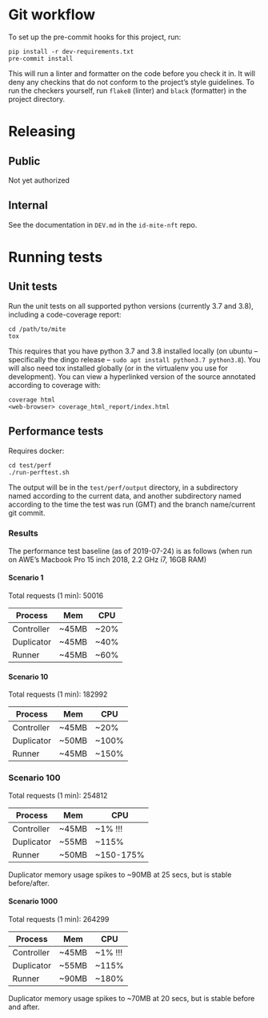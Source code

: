 # Git workflow

To set up the pre-commit hooks for this project, run:

```
pip install -r dev-requirements.txt
pre-commit install
```

This will run a linter and formatter on the code before you check it in.
It will deny any checkins that do not conform to the projectʼs style
guidelines.  To run the checkers yourself, run `flake8` (linter) and
`black` (formatter) in the project directory.

# Releasing

## Public

Not yet authorized

## Internal

See the documentation in `DEV.md` in the `id-mite-nft` repo.

# Running tests

## Unit tests

Run the unit tests on all supported python versions (currently 3.7 and
3.8), including a code-coverage report:

```
cd /path/to/mite
tox
```

This requires that you have python 3.7 and 3.8 installed locally (on
ubuntu – specifically the dingo release – `sudo apt install python3.7
python3.8`).  You will also need tox installed globally (or in the
virtualenv you use for development).  You can view a hyperlinked
version of the source annotated according to coverage with:

```
coverage html
<web-browser> coverage_html_report/index.html
```

## Performance tests

Requires docker:

```
cd test/perf
./run-perftest.sh
```

The output will be in the `test/perf/output` directory, in a
subdirectory named according to the current data, and another
subdirectory named according to the time the test was run (GMT) and the
branch name/current git commit.

### Results

The performance test baseline (as of 2019-07-24) is as follows (when run
on AWEʼs Macbook Pro 15 inch 2018, 2.2 GHz i7, 16GB RAM)

#### Scenario 1

Total requests (1 min): 50016

| Process    | Mem   | CPU  |
|------------|-------|------|
| Controller | ~45MB | ~20% |
| Duplicator | ~45MB | ~40% |
| Runner     | ~45MB | ~60% |

#### Scenario 10

Total requests (1 min): 182992

| Process    | Mem   | CPU   |
|------------|-------|-------|
| Controller | ~45MB | ~20%  |
| Duplicator | ~50MB | ~100% |
| Runner     | ~45MB | ~150% |

### Scenario 100

Total requests (1 min): 254812

| Process    | Mem   | CPU       |
|------------|-------|-----------|
| Controller | ~45MB | ~1% !!!   |
| Duplicator | ~55MB | ~115%     |
| Runner     | ~50MB | ~150-175% |

Duplicator memory usage spikes to ~90MB at 25 secs, but is stable
before/after.

#### Scenario 1000

Total requests (1 min): 264299

| Process    | Mem   | CPU     |
|------------|-------|---------|
| Controller | ~45MB | ~1% !!! |
| Duplicator | ~55MB | ~115%   |
| Runner     | ~90MB | ~180%   |

Duplicator memory usage spikes to ~70MB at 20 secs, but is stable before
and after.

